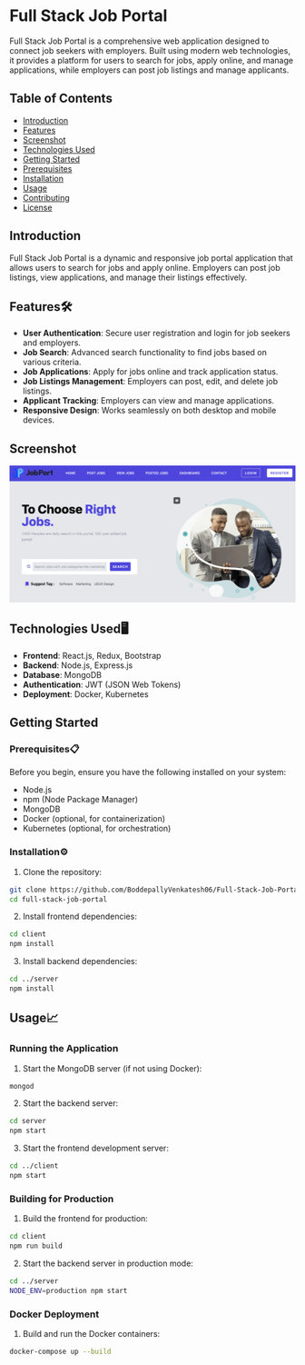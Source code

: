 # Full Stack Job Portal

Full Stack Job Portal is a comprehensive web application designed to connect job seekers with employers. Built using modern web technologies, it provides a platform for users to search for jobs, apply online, and manage applications, while employers can post job listings and manage applicants.

## Table of Contents 

- [Introduction](#introduction)
- [Features](#features)
- [Screenshot](#screenshot)
- [Technologies Used](#technologies-used)
- [Getting Started](#getting-started)
- [Prerequisites](#prerequisites)
- [Installation](#installation)
- [Usage](#usage)
- [Contributing](#contributing)
- [License](#license)

## Introduction

Full Stack Job Portal is a dynamic and responsive job portal application that allows users to search for jobs and apply online. Employers can post job listings, view applications, and manage their listings effectively.

## Features🛠

- **User Authentication**: Secure user registration and login for job seekers and employers.
- **Job Search**: Advanced search functionality to find jobs based on various criteria.
- **Job Applications**: Apply for jobs online and track application status.
- **Job Listings Management**: Employers can post, edit, and delete job listings.
- **Applicant Tracking**: Employers can view and manage applications.
- **Responsive Design**: Works seamlessly on both desktop and mobile devices.

## Screenshot

![Full Stack Job Portal](https://github.com/BoddepallyVenkatesh06/Full-Stack-Job-Portal/blob/main/Screenshot.png)

## Technologies Used🖥

- **Frontend**: React.js, Redux, Bootstrap
- **Backend**: Node.js, Express.js
- **Database**: MongoDB
- **Authentication**: JWT (JSON Web Tokens)
- **Deployment**: Docker, Kubernetes

## Getting Started

### Prerequisites📋

Before you begin, ensure you have the following installed on your system:
- Node.js
- npm (Node Package Manager)
- MongoDB
- Docker (optional, for containerization)
- Kubernetes (optional, for orchestration)

### Installation⚙

1. Clone the repository:

```bash
git clone https://github.com/BoddepallyVenkatesh06/Full-Stack-Job-Portal.git
cd full-stack-job-portal
```

2. Install frontend dependencies:

```bash
cd client
npm install
```

3. Install backend dependencies:

```bash
cd ../server
npm install
```

## Usage📈

### Running the Application

1. Start the MongoDB server (if not using Docker):

```bash
mongod
```

2. Start the backend server:

```bash
cd server
npm start
```

3. Start the frontend development server:

```bash
cd ../client
npm start
```

### Building for Production

1. Build the frontend for production:

```bash
cd client
npm run build
```

2. Start the backend server in production mode:

```bash
cd ../server
NODE_ENV=production npm start
```

### Docker Deployment

1. Build and run the Docker containers:

```bash
docker-compose up --build
```
